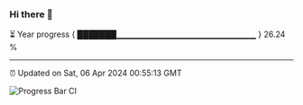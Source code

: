 ### Hi there 👋

⏳ Year progress { ███████▁▁▁▁▁▁▁▁▁▁▁▁▁▁▁▁▁▁▁▁▁▁▁ } 26.24 %

---

⏰ Updated on Sat, 06 Apr 2024 00:55:13 GMT

![Progress Bar CI](https://github.com/JuvenileQ/Progress-Bar-CI/workflows/main/badge.svg)
